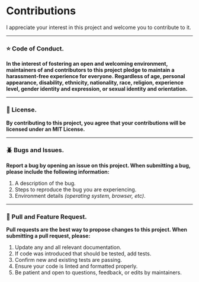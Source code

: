 # Contributions

I appreciate your interest in this project and welcome you to contribute to it.

---

### ⭐️ Code of Conduct.

**In the interest of fostering an open and welcoming environment, maintainers of and contributors to this project pledge to maintain a harassment-free experience for everyone. Regardless of age, personal appearance, disability, ethnicity, nationality, race, religion, experience level, gender identity and expression, or sexual identity and orientation.**

---

### 💼 License.

**By contributing to this project, you agree that your contributions will be licensed under an MIT License.**

---

### 🪲 Bugs and Issues.

**Report a bug by opening an issue on this project. When submitting a bug, please include the following information:**

1. A description of the bug.
1. Steps to reproduce the bug you are experiencing.
1. Environment details _(operating system, browser, etc)_.

---

### 🚀 Pull and Feature Request.

**Pull requests are the best way to propose changes to this project. When submitting a pull request, please:**

1. Update any and all relevant documentation.
1. If code was introduced that should be tested, add tests.
1. Confirm new and existing tests are passing.
1. Ensure your code is linted and formatted properly.
1. Be patient and open to questions, feedback, or edits by maintainers.
